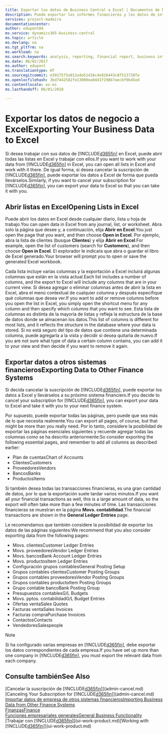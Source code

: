 ```yaml
---
title: Exportar los datos de Business Central a Excel | Documentos de Microsoft
description: Puede exportar los informes financieros y los datos de inteligencia empresarial desde Business Central a Excel, o abrir los datos en Excel.
services: project-madeira
documentationcenter: 
author: edupont04
ms.service: dynamics365-business-central
ms.topic: article
ms.devlang: na
ms.tgt_pltfrm: na
ms.workload: na
ms.search.keywords: analysis, reporting, financial report, business intelligence, BI, Excel
ms.date: 06/02/2017
ms.author: edupont
ms.translationtype: HT
ms.sourcegitcommit: e3917573a912a4e51416c4e926443c87513728fe
ms.openlocfilehash: 3bd7442582fe13809ea04d1f298b7aecbf9b45ed
ms.contentlocale: es-es
ms.lasthandoff: 06/01/2018

---
```

# <a name="exporting-your-business-data-to-excel"></a><span data-ttu-id="30b9d-103">Exportar los datos de negocio a Excel</span><span class="sxs-lookup"><span data-stu-id="30b9d-103">Exporting Your Business Data to Excel</span></span>
<span data-ttu-id="30b9d-104">Si desea trabajar con sus datos de [!INCLUDE[d365fin](includes/d365fin_md.md)] en Excel, puede abrir todas las listas en Excel y trabajar con ellos.</span><span class="sxs-lookup"><span data-stu-id="30b9d-104">If you want to work with your data from [!INCLUDE[d365fin](includes/d365fin_md.md)] in Excel, you can open all lists in Excel and work with it there.</span></span> <span data-ttu-id="30b9d-105">De igual forma, si desea cancelar la suscripción de [!INCLUDE[d365fin](includes/d365fin_md.md)], puede exportar los datos a Excel de forma que pueda llevárselos.</span><span class="sxs-lookup"><span data-stu-id="30b9d-105">Similarly, if you want to cancel your subscription for [!INCLUDE[d365fin](includes/d365fin_md.md)], you can export your data to Excel so that you can take it with you.</span></span>

## <a name="opening-lists-in-excel"></a><span data-ttu-id="30b9d-106">Abrir listas en Excel</span><span class="sxs-lookup"><span data-stu-id="30b9d-106">Opening Lists in Excel</span></span>
<span data-ttu-id="30b9d-107">Puede abrir los datos en Excel desde cualquier diario, lista u hoja de trabajo.</span><span class="sxs-lookup"><span data-stu-id="30b9d-107">You can open data in Excel from any journal, list, or worksheet.</span></span> <span data-ttu-id="30b9d-108">Abra solo la página que desee y, a continuación, elija **Abrir en Excel**.</span><span class="sxs-lookup"><span data-stu-id="30b9d-108">You just open the page that you want, and then choose **Open in Excel**.</span></span> <span data-ttu-id="30b9d-109">Por ejemplo, abra la lista de clientes (busque **Clientes**) y elija **Abrir en Excel**.</span><span class="sxs-lookup"><span data-stu-id="30b9d-109">For example, open the list of customers (search for **Customers**), and then choose **Open in Excel**.</span></span> <span data-ttu-id="30b9d-110">El explorador le indicaŕa que abra o guardar el libro de Excel generado.</span><span class="sxs-lookup"><span data-stu-id="30b9d-110">Your browser will prompt you to open or save the generated Excel workbook.</span></span>  

<span data-ttu-id="30b9d-111">Cada lista incluye varias columnas y la exportación a Excel incluirá algunas columnas que están en la vista actual.</span><span class="sxs-lookup"><span data-stu-id="30b9d-111">Each list includes a number of columns, and the export to Excel will include any columns that are in your current view.</span></span> <span data-ttu-id="30b9d-112">Si desea agregar o eliminar columnas antes de abrir la lista en Excel, abra el menú contextual de cualquier columna y después especifique qué columnas que desea ver.</span><span class="sxs-lookup"><span data-stu-id="30b9d-112">If you want to add or remove columns before you open the list in Excel, you simply open the shortcut menu for any column and then specify which columns that you want to see.</span></span> <span data-ttu-id="30b9d-113">Esta lista de columnas es distinta de la mayoría de listas y refleja la estructura de la base de datos donde se almacenan los datos.</span><span class="sxs-lookup"><span data-stu-id="30b9d-113">This list of columns is different for most lists, and it reflects the structure in the database where your data is stored.</span></span> <span data-ttu-id="30b9d-114">Si no está seguro del tipo de datos que contiene una determinada columna, puede agregarla a la vista y decidir si desea quitarla de nuevo.</span><span class="sxs-lookup"><span data-stu-id="30b9d-114">If you are not sure what type of data a certain column contains, you can add it to your view and then decide if you want to remove it again.</span></span>  

## <a name="exporting-data-to-other-finance-systems"></a><span data-ttu-id="30b9d-115">Exportar datos a otros sistemas financieros</span><span class="sxs-lookup"><span data-stu-id="30b9d-115">Exporting Data to Other Finance Systems</span></span>
<span data-ttu-id="30b9d-116">Si decida cancelar la suscripción de [!INCLUDE[d365fin](includes/d365fin_md.md)], puede exportar los datos a Excel y llevárselos a su próximo sistema financiero.</span><span class="sxs-lookup"><span data-stu-id="30b9d-116">If you decide to cancel your subscription for [!INCLUDE[d365fin](includes/d365fin_md.md)], you can export your data to Excel and take it with you to your next finance system.</span></span>  

<span data-ttu-id="30b9d-117">Por supuesto, puede exportar todas las páginas, pero puede que sea más de lo que necesita realmente.</span><span class="sxs-lookup"><span data-stu-id="30b9d-117">You can export all pages, of course, but that might be more than you really need.</span></span> <span data-ttu-id="30b9d-118">Por lo tanto, considere la posibilidad de exportar las páginas esenciales siguientes y recuerde agregar todas las columnas como se ha descrito anteriormente:</span><span class="sxs-lookup"><span data-stu-id="30b9d-118">So consider exporting the following essential pages, and remember to add all columns as described earlier:</span></span>  

* <span data-ttu-id="30b9d-119">Plan de cuentas</span><span class="sxs-lookup"><span data-stu-id="30b9d-119">Chart of Accounts</span></span>  
* <span data-ttu-id="30b9d-120">Clientes</span><span class="sxs-lookup"><span data-stu-id="30b9d-120">Customers</span></span>  
* <span data-ttu-id="30b9d-121">Proveedores</span><span class="sxs-lookup"><span data-stu-id="30b9d-121">Vendors</span></span>  
* <span data-ttu-id="30b9d-122">Bancos</span><span class="sxs-lookup"><span data-stu-id="30b9d-122">Banks</span></span>  
* <span data-ttu-id="30b9d-123">Productos</span><span class="sxs-lookup"><span data-stu-id="30b9d-123">Items</span></span>  

<span data-ttu-id="30b9d-124">Si también desea todas las transacciones financieras, es una gran cantidad de datos, por lo que la exportación suele tardar varios minutos.</span><span class="sxs-lookup"><span data-stu-id="30b9d-124">If you want all your financial transactions as well, this is a large amount of data, so the export will often take more than a few minutes of time.</span></span> <span data-ttu-id="30b9d-125">Las transacciones financieras se muestran en la página **Movs. contabilidad**.</span><span class="sxs-lookup"><span data-stu-id="30b9d-125">The financial transactions are shown in the **General Ledger Entries** page.</span></span>  

<span data-ttu-id="30b9d-126">Le recomendamos que también considere la posibilidad de exportar los datos de las páginas siguientes:</span><span class="sxs-lookup"><span data-stu-id="30b9d-126">We recommend that you also consider exporting data from the following pages:</span></span>  

* <span data-ttu-id="30b9d-127">Movs. clientes</span><span class="sxs-lookup"><span data-stu-id="30b9d-127">Customer Ledger Entries</span></span>  
* <span data-ttu-id="30b9d-128">Movs. proveedores</span><span class="sxs-lookup"><span data-stu-id="30b9d-128">Vendor Ledger Entries</span></span>  
* <span data-ttu-id="30b9d-129">Movs. bancos</span><span class="sxs-lookup"><span data-stu-id="30b9d-129">Bank Account Ledger Entries</span></span>  
* <span data-ttu-id="30b9d-130">Movs. productos</span><span class="sxs-lookup"><span data-stu-id="30b9d-130">Item Ledger Entries</span></span>  
* <span data-ttu-id="30b9d-131">Configuración grupos contables</span><span class="sxs-lookup"><span data-stu-id="30b9d-131">General Posting Setup</span></span>  
* <span data-ttu-id="30b9d-132">Grupos contables clientes</span><span class="sxs-lookup"><span data-stu-id="30b9d-132">Customer Posting Groups</span></span>  
* <span data-ttu-id="30b9d-133">Grupos contables proveedores</span><span class="sxs-lookup"><span data-stu-id="30b9d-133">Vendor Posting Groups</span></span>  
* <span data-ttu-id="30b9d-134">Grupos contables producto</span><span class="sxs-lookup"><span data-stu-id="30b9d-134">Item Posting Groups</span></span>  
* <span data-ttu-id="30b9d-135">Grupo contable banco</span><span class="sxs-lookup"><span data-stu-id="30b9d-135">Bank Posting Group</span></span>  
* <span data-ttu-id="30b9d-136">Presupuestos contables</span><span class="sxs-lookup"><span data-stu-id="30b9d-136">G/L Budgets</span></span>  
* <span data-ttu-id="30b9d-137">Movs. pptos. contabilidad</span><span class="sxs-lookup"><span data-stu-id="30b9d-137">G/L Budget Entries</span></span>  
* <span data-ttu-id="30b9d-138">Ofertas venta</span><span class="sxs-lookup"><span data-stu-id="30b9d-138">Sales Quotes</span></span>  
* <span data-ttu-id="30b9d-139">Facturas venta</span><span class="sxs-lookup"><span data-stu-id="30b9d-139">Sales Invoices</span></span>  
* <span data-ttu-id="30b9d-140">Facturas compra</span><span class="sxs-lookup"><span data-stu-id="30b9d-140">Purchase Invoices</span></span>  
* <span data-ttu-id="30b9d-141">Contactos</span><span class="sxs-lookup"><span data-stu-id="30b9d-141">Contacts</span></span>  
* <span data-ttu-id="30b9d-142">Vendedores</span><span class="sxs-lookup"><span data-stu-id="30b9d-142">Salespeople</span></span>  

> [!NOTE]  
>   <span data-ttu-id="30b9d-143">Si ha configurado varias empresas en [!INCLUDE[d365fin](includes/d365fin_md.md)], debe exportar los datos correspondientes de cada empresa.</span><span class="sxs-lookup"><span data-stu-id="30b9d-143">If you have set up more than one company in [!INCLUDE[d365fin](includes/d365fin_md.md)], you must export the relevant data from each company.</span></span>

## <a name="see-also"></a><span data-ttu-id="30b9d-144">Consulte también</span><span class="sxs-lookup"><span data-stu-id="30b9d-144">See Also</span></span>
<span data-ttu-id="30b9d-145">[Cancelar la suscripción de [!INCLUDE[d365fin](includes/d365fin_md.md)]](admin-cancel.md)</span><span class="sxs-lookup"><span data-stu-id="30b9d-145">[Canceling Your Subscription for [!INCLUDE[d365fin](includes/d365fin_md.md)]](admin-cancel.md)</span></span>  
[<span data-ttu-id="30b9d-146">Importar datos de empresa de otros sistemas financieros</span><span class="sxs-lookup"><span data-stu-id="30b9d-146">Importing Business Data from Other Finance Systems</span></span>](across-import-data-configuration-packages.md)  
[<span data-ttu-id="30b9d-147">Finanzas</span><span class="sxs-lookup"><span data-stu-id="30b9d-147">Finance</span></span>](finance.md)  
[<span data-ttu-id="30b9d-148">Funciones empresariales generales</span><span class="sxs-lookup"><span data-stu-id="30b9d-148">General Business Functionality</span></span>](ui-across-business-areas.md)  
<span data-ttu-id="30b9d-149">[Trabajar con [!INCLUDE[d365fin](includes/d365fin_md.md)]](ui-work-product.md)</span><span class="sxs-lookup"><span data-stu-id="30b9d-149">[Working with [!INCLUDE[d365fin](includes/d365fin_md.md)]](ui-work-product.md)</span></span>  

